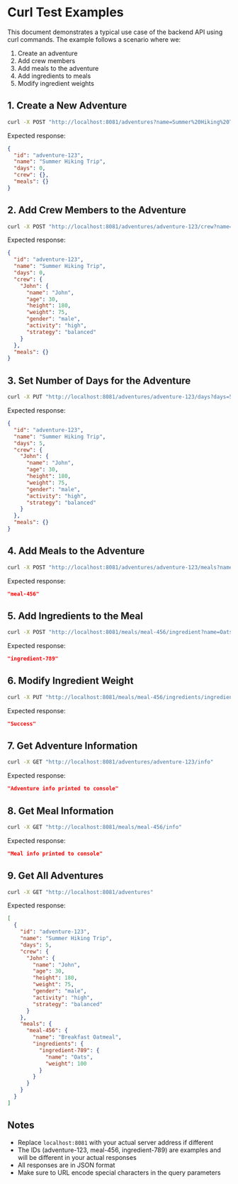 # Curl Test Examples

This document demonstrates a typical use case of the backend API using curl commands. The example follows a scenario where we:
1. Create an adventure
2. Add crew members
3. Add meals to the adventure
4. Add ingredients to meals
5. Modify ingredient weights

## 1. Create a New Adventure

```bash
curl -X POST "http://localhost:8081/adventures?name=Summer%20Hiking%20Trip"
```

Expected response:
```json
{
  "id": "adventure-123",
  "name": "Summer Hiking Trip",
  "days": 0,
  "crew": {},
  "meals": {}
}
```

## 2. Add Crew Members to the Adventure

```bash
curl -X POST "http://localhost:8081/adventures/adventure-123/crew?name=John&age=30&height=180&weight=75&gender=male&activity=high&strategy=balanced"
```

Expected response:
```json
{
  "id": "adventure-123",
  "name": "Summer Hiking Trip",
  "days": 0,
  "crew": {
    "John": {
      "name": "John",
      "age": 30,
      "height": 180,
      "weight": 75,
      "gender": "male",
      "activity": "high",
      "strategy": "balanced"
    }
  },
  "meals": {}
}
```

## 3. Set Number of Days for the Adventure

```bash
curl -X PUT "http://localhost:8081/adventures/adventure-123/days?days=5"
```

Expected response:
```json
{
  "id": "adventure-123",
  "name": "Summer Hiking Trip",
  "days": 5,
  "crew": {
    "John": {
      "name": "John",
      "age": 30,
      "height": 180,
      "weight": 75,
      "gender": "male",
      "activity": "high",
      "strategy": "balanced"
    }
  },
  "meals": {}
}
```

## 4. Add Meals to the Adventure

```bash
curl -X POST "http://localhost:8081/adventures/adventure-123/meals?name=Breakfast%20Oatmeal"
```

Expected response:
```json
"meal-456"
```

## 5. Add Ingredients to the Meal

```bash
curl -X POST "http://localhost:8081/meals/meal-456/ingredient?name=Oats"
```

Expected response:
```json
"ingredient-789"
```

## 6. Modify Ingredient Weight

```bash
curl -X PUT "http://localhost:8081/meals/meal-456/ingredients/ingredient-789?weight=100"
```

Expected response:
```json
"Success"
```

## 7. Get Adventure Information

```bash
curl -X GET "http://localhost:8081/adventures/adventure-123/info"
```

Expected response:
```json
"Adventure info printed to console"
```

## 8. Get Meal Information

```bash
curl -X GET "http://localhost:8081/meals/meal-456/info"
```

Expected response:
```json
"Meal info printed to console"
```

## 9. Get All Adventures

```bash
curl -X GET "http://localhost:8081/adventures"
```

Expected response:
```json
[
  {
    "id": "adventure-123",
    "name": "Summer Hiking Trip",
    "days": 5,
    "crew": {
      "John": {
        "name": "John",
        "age": 30,
        "height": 180,
        "weight": 75,
        "gender": "male",
        "activity": "high",
        "strategy": "balanced"
      }
    },
    "meals": {
      "meal-456": {
        "name": "Breakfast Oatmeal",
        "ingredients": {
          "ingredient-789": {
            "name": "Oats",
            "weight": 100
          }
        }
      }
    }
  }
]
```

## Notes
- Replace `localhost:8081` with your actual server address if different
- The IDs (adventure-123, meal-456, ingredient-789) are examples and will be different in your actual responses
- All responses are in JSON format
- Make sure to URL encode special characters in the query parameters 